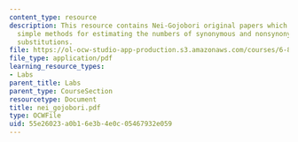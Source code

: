```yaml
---
content_type: resource
description: This resource contains Nei-Gojobori original papers which discusses the
  simple methods for estimating the numbers of synonymous and nonsynonymous nucleotide
  substitutions.
file: https://ol-ocw-studio-app-production.s3.amazonaws.com/courses/6-877j-computational-evolutionary-biology-fall-2005/55e26023a0b16e3b4e0c05467932e059_nei_gojobori.pdf
file_type: application/pdf
learning_resource_types:
- Labs
parent_title: Labs
parent_type: CourseSection
resourcetype: Document
title: nei_gojobori.pdf
type: OCWFile
uid: 55e26023-a0b1-6e3b-4e0c-05467932e059
---
```

